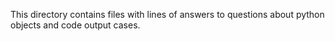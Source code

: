 This directory contains files with lines of answers to
questions about python objects and code output cases.
